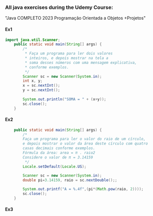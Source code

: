 ### All java exercises during the Udemy Course:
"Java COMPLETO 2023 Programação Orientada a Objetos +Projetos"
#### Ex1
```java
import java.util.Scanner;
	public static void main(String[] args) {
		/*
		 * Faça um programa para ler dois valores 
		 * inteiros, e depois mostrar na tela a
		 * soma desses números com uma mensagem explicativa, 
		 * conforme exemplos.
		 */
		Scanner sc = new Scanner(System.in);
		int x, y;
		x = sc.nextInt();
		y = sc.nextInt();
		
		System.out.println("SOMA = " + (x+y));
		sc.close();
	}
```
#### Ex2
```java
	public static void main(String[] args) {
		/*
		Faça um programa para ler o valor do raio de um círculo, 
		e depois mostrar o valor da área deste círculo com quatro
		casas decimais conforme exemplos.
		Fórmula da área: area = π . raio2
		Considere o valor de π = 3.14159
		 */
		Locale.setDefault(Locale.US);
		
		Scanner sc = new Scanner(System.in);
		double pi=3.14159, raio = sc.nextDouble();;

		System.out.printf("A = %.4f",(pi*(Math.pow(raio, 2))));
		sc.close();	
	}
```
#### Ex3
